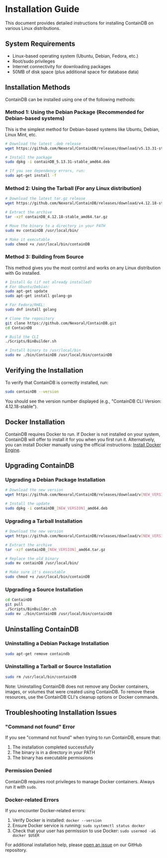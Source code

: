 # Installation Guide

This document provides detailed instructions for installing ContainDB on various Linux distributions.

## System Requirements

- Linux-based operating system (Ubuntu, Debian, Fedora, etc.)
- Root/sudo privileges
- Internet connectivity for downloading packages
- 50MB of disk space (plus additional space for database data)

## Installation Methods

ContainDB can be installed using one of the following methods:

### Method 1: Using the Debian Package (Recommended for Debian-based systems)

This is the simplest method for Debian-based systems like Ubuntu, Debian, Linux Mint, etc.

```bash
# Download the latest .deb release
wget https://github.com/Nexoral/ContainDB/releases/download/v5.13.31-stable/containDB_5.13.31-stable_amd64.deb

# Install the package
sudo dpkg -i containDB_5.13.31-stable_amd64.deb

# If you see dependency errors, run:
sudo apt-get install -f
```

### Method 2: Using the Tarball (For any Linux distribution)

```bash
# Download the latest tar.gz release
wget https://github.com/Nexoral/ContainDB/releases/download/v4.12.18-stable/containDB_4.12.18-stable_amd64.tar.gz

# Extract the archive
tar -xzf containDB_4.12.18-stable_amd64.tar.gz

# Move the binary to a directory in your PATH
sudo mv containDB /usr/local/bin/

# Make it executable
sudo chmod +x /usr/local/bin/containDB
```

### Method 3: Building from Source

This method gives you the most control and works on any Linux distribution with Go installed.

```bash
# Install Go (if not already installed)
# For Ubuntu/Debian:
sudo apt-get update
sudo apt-get install golang-go

# For Fedora/RHEL:
sudo dnf install golang

# Clone the repository
git clone https://github.com/Nexoral/ContainDB.git
cd ContainDB

# Build the CLI
./Scripts/BinBuilder.sh

# Install binary to /usr/local/bin
sudo mv ./bin/ContainDB /usr/local/bin/containDB
```

## Verifying the Installation

To verify that ContainDB is correctly installed, run:

```bash
sudo containDB --version
```

You should see the version number displayed (e.g., "ContainDB CLI Version: 4.12.18-stable").

## Docker Installation

ContainDB requires Docker to run. If Docker is not installed on your system, ContainDB will offer to install it for you when you first run it. Alternatively, you can install Docker manually using the official instructions: [Install Docker Engine](https://docs.docker.com/engine/install/).

## Upgrading ContainDB

### Upgrading a Debian Package Installation

```bash
# Download the new version
wget https://github.com/Nexoral/ContainDB/releases/download/v[NEW_VERSION]/containDB_[NEW_VERSION]_amd64.deb

# Install the update
sudo dpkg -i containDB_[NEW_VERSION]_amd64.deb
```

### Upgrading a Tarball Installation

```bash
# Download the new version
wget https://github.com/Nexoral/ContainDB/releases/download/v[NEW_VERSION]/containDB_[NEW_VERSION]_amd64.tar.gz

# Extract the archive
tar -xzf containDB_[NEW_VERSION]_amd64.tar.gz

# Replace the old binary
sudo mv containDB /usr/local/bin/

# Make sure it's executable
sudo chmod +x /usr/local/bin/containDB
```

### Upgrading a Source Installation

```bash
cd ContainDB
git pull
./Scripts/BinBuilder.sh
sudo mv ./bin/ContainDB /usr/local/bin/containDB
```

## Uninstalling ContainDB

### Uninstalling a Debian Package Installation

```bash
sudo apt-get remove containdb
```

### Uninstalling a Tarball or Source Installation

```bash
sudo rm /usr/local/bin/containDB
```

Note: Uninstalling ContainDB does not remove any Docker containers, images, or volumes that were created using ContainDB. To remove these resources, use the ContainDB CLI's cleanup options or Docker commands.

## Troubleshooting Installation Issues

### "Command not found" Error

If you see "command not found" when trying to run ContainDB, ensure that:

1. The installation completed successfully
2. The binary is in a directory in your PATH
3. The binary has executable permissions

### Permission Denied

ContainDB requires root privileges to manage Docker containers. Always run it with `sudo`.

### Docker-related Errors

If you encounter Docker-related errors:

1. Verify Docker is installed: `docker --version`
2. Ensure Docker service is running: `sudo systemctl status docker`
3. Check that your user has permission to use Docker: `sudo usermod -aG docker $USER`

For additional installation help, please [open an issue](https://github.com/Nexoral/ContainDB/issues) on our GitHub repository.
